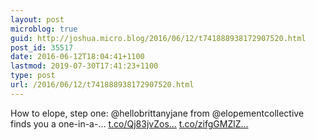 ```yaml
---
layout: post
microblog: true
guid: http://joshua.micro.blog/2016/06/12/t741888938172907520.html
post_id: 35517
date: 2016-06-12T18:04:41+1100
lastmod: 2019-07-30T17:41:23+1100
type: post
url: /2016/06/12/t741888938172907520.html
---
```

How to elope, step one: @hellobrittanyjane from @elopementcollective finds you a one-in-a-… [t.co/Qj83jvZos...](https://t.co/Qj83jvZosK) [t.co/zifgGMZlZ...](https://t.co/zifgGMZlZu)
